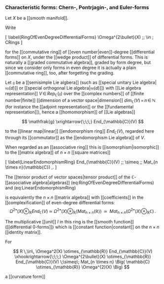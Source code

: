 
### Characteristic forms: Chern-, Pontrjagin-, and Euler-forms

Let $X$ be a [[smooth manifold]].

Write 

\[
  \label{RingOfEvenDegreeDifferentialForms}
  \Omega^{2\bullet}(X)
  \;\;
  \in
  \;
  CRings
\]

for the [[commutative ring]] of [[even number|even]]-degree [[differential forms]] on $X$, under the [[wedge product]] of differential forms. This is naturally a [[graded commutative algebra]], graded by form degree, but since we consider only forms in even degree it is actually a plain [[commutative ring]], too, after forgetting the grading.

Let $\mathfrak{g}$ be a [[semisimple Lie algbera]] (such as [[special unitary Lie algebra|$\mathfrak{su}(d)$]] or [[special orthogonal Lie algebra|$\mathfrak{so}(d)$]]) with [[Lie algebra representation]] $V \,\in\, Rep_{\mathbb{C}}(\mathfrak{g})$ over the [[complex numbers]] of [[finite number|finite]] [[dimension of a vector space|dimension]] $dim_{\mathbb{C}}(V) \,=\, n \,\in\, \mathbb{N}$ (for instance the [[adjoint representation]] or the [[fundamental representation]]), hence a [[homomorphism]] of [[Lie algebras]]

$$
  \mathfrak{g}
  \xrightarrow{\;\;\;}
  End_{\mathbb{C}}(V)
$$

to the [[linear map|linear]] [[endomorphism ring]] $End_{\mathbb{C}}(V)$, regarded here through its [[commutator]] as the [[endomorphism Lie algebra]] of $V$.

When regarded as an [[associative ring]] this is [[isomorphism|isomorphic]] to the [[matrix algebra]] of $n \times n$ [[square matrices]]

\[
  \label{LinearEndomorphismRing}
  End_{\mathbb{C}}(V)
  \;\;
  \simeq
  \;\;
  Mat_{n \times n}(\mathbb{C})
  \,.
\]

The [[tensor product of vector spaces|tensor product]] of the $\mathbb{C}$-[[associative algebra|algebras]] (eq:RingOfEvenDegreeDifferentialForms) and (eq:LinearEndomorphismRing)


is equivalently the $n \times n$ [[matrix algebra]] with [[coefficients]] in the [[complexification]] of even-degree differential forms:
$$
  \Omega^{2\bullet}
  \big(X\big)
  \otimes_{\mathbb{R}}
  End_{\mathbb{C}}(V)  
  \;\simeq\;
  \Omega^{2\bullet}(X)
  \otimes_{\mathbb{R}}
  \big(
    Mat_{n \times n}( \mathbb{R} )
  \big)
  \;\;
  \simeq
  \;\;
  Mat_{n \times n} 
  \big(
    \Omega^{2\bullet}(X) \otimes_{\mathbb{R}} \mathbb{C}
  \big)
  \,.
$$

The multiplicative [[unit]] $I$ in this ring is the [[smooth function]] ([[differential 0-forms]]) which is [[constant function|constant]] on the $n \times n$ [[identity matrix]]. 

For

$$
  R 
    \,\in\, 
  \Omega^2(X) \otimes_{\mathbb{R}} End_{\mathbb{C}}(V)
  \xhookrightarrow{\;\;\;}
  \Omega^{2\bullet}(X) \otimes_{\mathbb{R}} End_{\mathbb{C}}(V)
  \;\simeq\;
  Mat_{n \times n}
  \Big(
    \mathbb{C} \otimes_{\mathbb{R}} \Omega^{2}(X)
  \Big)
$$

a [[curvature form]]



